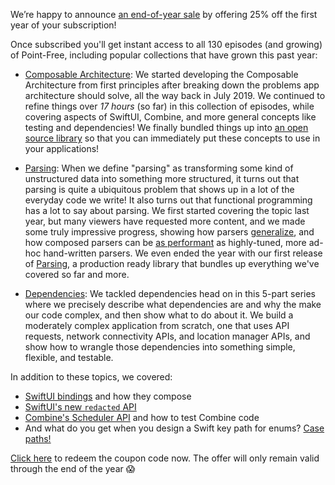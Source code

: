We’re happy to announce [an end-of-year sale](/discounts/2020-is-over) by offering 25% off the first year of your subscription!

Once subscribed you'll get instant access to all 130 episodes (and growing) of Point-Free, including popular collections that have grown this past year:

- [Composable Architecture](/collections/composable-architecture): We started developing the Composable Architecture from first principles after breaking down the problems app architecture should solve, all the way back in July 2019. We continued to refine things over _17 hours_ (so far) in this collection of episodes, while covering aspects of SwiftUI, Combine, and more general concepts like testing and dependencies! We finally bundled things up into [an open source library](https://github.com/pointfreeco/swift-composable-architecture) so that you can immediately put these concepts to use in your applications!

- [Parsing](/collections/parsing): When we define "parsing" as transforming some kind of unstructured data into something more structured, it turns out that parsing is quite a ubiquitous problem that shows up in a lot of the everyday code we write! It also turns out that functional programming has a lot to say about parsing. We first started covering the topic last year, but many viewers have requested more content, and we made some truly impressive progress, showing how parsers [generalize](/collections/parsing/generalization), and how composed parsers can be [as performant](/collections/parsing/performance) as highly-tuned, more ad-hoc hand-written parsers. We even ended the year with our first release of [Parsing](https://github.com/pointfreeco/swift-parsing), a production ready library that bundles up everything we've covered so far and more.

- [Dependencies](/collection/dependencies): We tackled dependencies head on in this 5-part series where we precisely describe what dependencies are and why the make our code complex, and then show what to do about it. We build a moderately complex application from scratch, one that uses API requests, network connectivity APIs, and location manager APIs, and show how to wrangle those dependencies into something simple, flexible, and testable.

In addition to these topics, we covered:

- [SwiftUI bindings](/episodes/ep107-composable-swiftui-bindings-the-problem) and how they compose
- [SwiftUI's new `redacted` API](/episodes/ep115-redacted-swiftui-the-problem)
- [Combine's Scheduler API](/episodes/ep104-combine-schedulers-testing-time) and how to test Combine code
- And what do you get when you design a Swift key path for enums? [Case paths!](https://www.pointfree.co/episodes/ep87-the-case-for-case-paths-introduction)

[Click here](/discounts/2020-is-over) to redeem the coupon code now. The offer will only remain valid through the end of the year 😱
